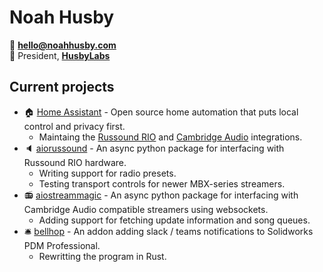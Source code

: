# Noah Husby
📧 **[hello@noahhusby.com](mailto:hello@noahhusby.com)**  
💼 President, **[HusbyLabs](https://github.com/HusbyLabs)**  

## Current projects
* 🏠 [Home Assistant](https://github.com/home-assistant/core) - Open source home automation that puts local control and privacy first.
  * Maintaing the [Russound RIO](https://www.home-assistant.io/integrations/russound_rio) and [Cambridge Audio](https://www.home-assistant.io/integrations/cambridge_audio) integrations.
* 🔈 [aiorussound](https://github.com/noahhusby/aiorussound) - An async python package for interfacing with Russound RIO hardware.
  * Writing support for radio presets.
  * Testing transport controls for newer MBX-series streamers.
* 📻 [aiostreammagic](https://github.com/noahhusby/aiostreammagic) - An async python package for interfacing with Cambridge Audio compatible streamers using websockets.
  * Adding support for fetching update information and song queues.
* 🛎️ [bellhop](https://github.com/iitmotorsports/bellhop) - An addon adding slack / teams notifications to Solidworks PDM Professional.
  * Rewritting the program in Rust.
